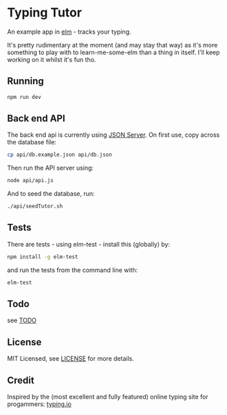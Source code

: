 # Typing Tutor

An example app in [elm](http://elm-lang.org/) - tracks your typing.

It's pretty rudimentary at the moment (and may stay that way) as it's more
something to play with to learn-me-some-elm than a thing in itself.  I'll
keep working on it whilst it's fun tho.


## Running

```bash
npm run dev
```

## Back end API

The back end api is currently using [JSON Server](https://github.com/typicode/json-server).
On first use, copy across the database file:

```bash
cp api/db.example.json api/db.json
```

Then run the API server using:

```bash
node api/api.js
```

And to seed the database, run:

```bash
./api/seedTutor.sh
```

## Tests

There are tests - using elm-test - install this (globally) by:

```bash
npm install -g elm-test
```

and run the tests from the command line with:

```bash
elm-test
```

## Todo

see [TODO](../master/TODO)


## License

MIT Licensed, see [LICENSE](../master/LICENSE) for more details.


## Credit

Inspired by the (most excellent and fully featured) online
typing site for progammers: [typing.io](https://typing.io)
